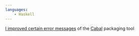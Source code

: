 ```yaml
---
languages:
    - Haskell
---
```


[I improved certain error messages][cabal-errs] of the [Cabal][cabal] packaging
tool

[cabal]: https://www.haskell.org/cabal/
[cabal-errs]: https://github.com/haskell/cabal/pull/1824
